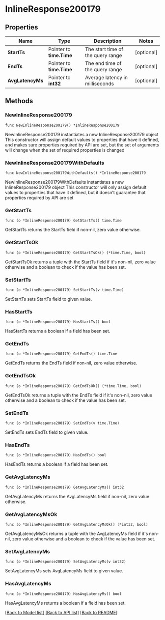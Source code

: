 # InlineResponse200179

## Properties

Name | Type | Description | Notes
------------ | ------------- | ------------- | -------------
**StartTs** | Pointer to **time.Time** | The start time of the query range | [optional] 
**EndTs** | Pointer to **time.Time** | The end time of the query range | [optional] 
**AvgLatencyMs** | Pointer to **int32** | Average latency in milliseconds | [optional] 

## Methods

### NewInlineResponse200179

`func NewInlineResponse200179() *InlineResponse200179`

NewInlineResponse200179 instantiates a new InlineResponse200179 object
This constructor will assign default values to properties that have it defined,
and makes sure properties required by API are set, but the set of arguments
will change when the set of required properties is changed

### NewInlineResponse200179WithDefaults

`func NewInlineResponse200179WithDefaults() *InlineResponse200179`

NewInlineResponse200179WithDefaults instantiates a new InlineResponse200179 object
This constructor will only assign default values to properties that have it defined,
but it doesn't guarantee that properties required by API are set

### GetStartTs

`func (o *InlineResponse200179) GetStartTs() time.Time`

GetStartTs returns the StartTs field if non-nil, zero value otherwise.

### GetStartTsOk

`func (o *InlineResponse200179) GetStartTsOk() (*time.Time, bool)`

GetStartTsOk returns a tuple with the StartTs field if it's non-nil, zero value otherwise
and a boolean to check if the value has been set.

### SetStartTs

`func (o *InlineResponse200179) SetStartTs(v time.Time)`

SetStartTs sets StartTs field to given value.

### HasStartTs

`func (o *InlineResponse200179) HasStartTs() bool`

HasStartTs returns a boolean if a field has been set.

### GetEndTs

`func (o *InlineResponse200179) GetEndTs() time.Time`

GetEndTs returns the EndTs field if non-nil, zero value otherwise.

### GetEndTsOk

`func (o *InlineResponse200179) GetEndTsOk() (*time.Time, bool)`

GetEndTsOk returns a tuple with the EndTs field if it's non-nil, zero value otherwise
and a boolean to check if the value has been set.

### SetEndTs

`func (o *InlineResponse200179) SetEndTs(v time.Time)`

SetEndTs sets EndTs field to given value.

### HasEndTs

`func (o *InlineResponse200179) HasEndTs() bool`

HasEndTs returns a boolean if a field has been set.

### GetAvgLatencyMs

`func (o *InlineResponse200179) GetAvgLatencyMs() int32`

GetAvgLatencyMs returns the AvgLatencyMs field if non-nil, zero value otherwise.

### GetAvgLatencyMsOk

`func (o *InlineResponse200179) GetAvgLatencyMsOk() (*int32, bool)`

GetAvgLatencyMsOk returns a tuple with the AvgLatencyMs field if it's non-nil, zero value otherwise
and a boolean to check if the value has been set.

### SetAvgLatencyMs

`func (o *InlineResponse200179) SetAvgLatencyMs(v int32)`

SetAvgLatencyMs sets AvgLatencyMs field to given value.

### HasAvgLatencyMs

`func (o *InlineResponse200179) HasAvgLatencyMs() bool`

HasAvgLatencyMs returns a boolean if a field has been set.


[[Back to Model list]](../README.md#documentation-for-models) [[Back to API list]](../README.md#documentation-for-api-endpoints) [[Back to README]](../README.md)


